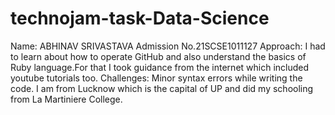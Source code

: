 # technojam-task-Data-Science
Name: ABHINAV SRIVASTAVA
Admission No.21SCSE1011127
Approach: I had to learn about how to operate GitHub and also understand the basics of Ruby language.For that I took guidance from the internet which included youtube tutorials too.
Challenges: Minor syntax errors while writing the code.
I am from Lucknow which is the capital of UP and did my schooling from La Martiniere College.
